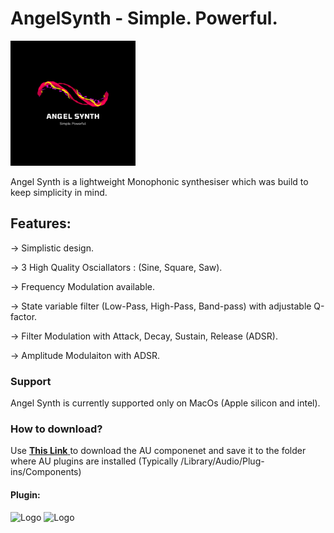# AngelSynth - Simple. Powerful.

<img src="https://github.com/shutstart/angelSynth/blob/master/Source/Angel%20Synth.png" alt="Logo" width="200"/>

Angel Synth is a lightweight Monophonic synthesiser which was build to keep simplicity in mind.

## Features:
-> Simplistic design.

-> 3 High Quality Osciallators : (Sine, Square, Saw).

-> Frequency Modulation available.

-> State variable filter (Low-Pass, High-Pass, Band-pass) with adjustable Q-factor.

-> Filter Modulation with Attack, Decay, Sustain, Release (ADSR).

-> Amplitude Modulaiton with ADSR.

### Support
Angel Synth is currently supported only on MacOs (Apple silicon and intel).

### How to download?
Use <a href = "https://drive.google.com/drive/folders/1e-PWcoWgZxzCWzksKvNORnVGtAd-tVVo?usp=sharing"> <b>This Link</b> </a> to download the AU componenet and save it to the folder where AU plugins are installed
(Typically /Library/Audio/Plug-ins/Components)


#### Plugin:

<img src="https://ik.imagekit.io/shutstart/Standalone_6wLIThXqo.png" alt="Logo" width="200"/>

<img src="https://ik.imagekit.io/shutstart/Plugin_R95t4h5Nn.png" alt="Logo" width="200"/>
